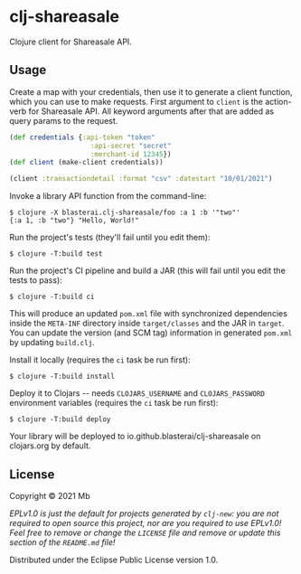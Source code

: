 # clj-shareasale

Clojure client for Shareasale API.

## Usage

Create a map with your credentials, then use it to generate a client function, which you can use to make requests.
First argument to `client` is the action-verb for Shareasale API. All keyword arguments after that are added as query
params to the request.

```clojure
(def credentials {:api-token "token"
                    :api-secret "secret"
                    :merchant-id 12345})
(def client (make-client credentials))

(client :transactiondetail :format "csv" :datestart "10/01/2021")
```


Invoke a library API function from the command-line:

    $ clojure -X blasterai.clj-shareasale/foo :a 1 :b '"two"'
    {:a 1, :b "two"} "Hello, World!"

Run the project's tests (they'll fail until you edit them):

    $ clojure -T:build test

Run the project's CI pipeline and build a JAR (this will fail until you edit the tests to pass):

    $ clojure -T:build ci

This will produce an updated `pom.xml` file with synchronized dependencies inside the `META-INF`
directory inside `target/classes` and the JAR in `target`. You can update the version (and SCM tag)
information in generated `pom.xml` by updating `build.clj`.

Install it locally (requires the `ci` task be run first):

    $ clojure -T:build install

Deploy it to Clojars -- needs `CLOJARS_USERNAME` and `CLOJARS_PASSWORD` environment
variables (requires the `ci` task be run first):

    $ clojure -T:build deploy

Your library will be deployed to io.github.blasterai/clj-shareasale on clojars.org by default.

## License

Copyright © 2021 Mb

_EPLv1.0 is just the default for projects generated by `clj-new`: you are not_
_required to open source this project, nor are you required to use EPLv1.0!_
_Feel free to remove or change the `LICENSE` file and remove or update this_
_section of the `README.md` file!_

Distributed under the Eclipse Public License version 1.0.
